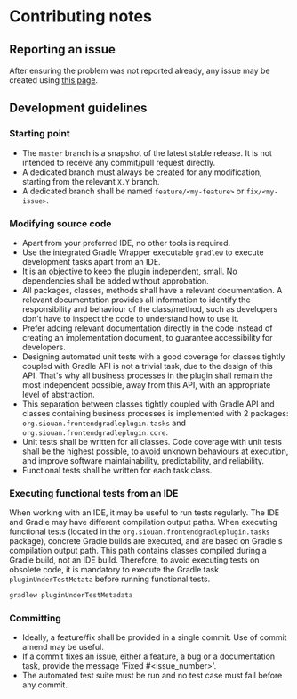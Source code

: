 # Contributing notes

## Reporting an issue

After ensuring the problem was not reported already, any issue may be created using [this page][issues].

## Development guidelines

### Starting point

- The `master` branch is a snapshot of the latest stable release. It is not intended to receive any commit/pull request
directly.
- A dedicated branch must always be created for any modification, starting from the relevant `X.Y` branch.
- A dedicated branch shall be named `feature/<my-feature>` or `fix/<my-issue>`.

### Modifying source code

- Apart from your preferred IDE, no other tools is required.
- Use the integrated Gradle Wrapper executable `gradlew` to execute development tasks apart from an IDE.
- It is an objective to keep the plugin independent, small. No dependencies shall be added without approbation.
- All packages, classes, methods shall have a relevant documentation. A relevant documentation provides all information
to identify the responsibility and behaviour of the class/method, such as developers don't have to inspect the code to
understand how to use it.
- Prefer adding relevant documentation directly in the code instead of creating an implementation document, to guarantee
accessibility for developers.
- Designing automated unit tests with a good coverage for classes tightly coupled with Gradle API is not a
trivial task, due to the design of this API. That's why all business processes in the plugin shall remain the most
independent possible, away from this API, with an appropriate level of abstraction.
- This separation between classes tightly coupled with Gradle API and classes containing business processes is
implemented with 2 packages: `org.siouan.frontendgradleplugin.tasks` and `org.siouan.frontendgradleplugin.core`. 
- Unit tests shall be written for all classes. Code coverage with unit tests shall be the highest possible, to avoid
unknown behaviours at execution, and improve software maintainability, predictability, and reliability.
- Functional tests shall be written for each task class. 

### Executing functional tests from an IDE

When working with an IDE, it may be useful to run tests regularly. The IDE and Gradle may have different compilation
output paths. When executing functional tests (located in the `org.siouan.frontendgradleplugin.tasks` package),
concrete Gradle builds are executed, and are based on Gradle's compilation output path. This path contains classes
compiled during a Gradle build, not an IDE build. Therefore, to avoid executing tests on obsolete code, it is mandatory
to execute the Gradle task `pluginUnderTestMetata` before running functional tests.

```sh
gradlew pluginUnderTestMetadata

```

### Committing

- Ideally, a feature/fix shall be provided in a single commit. Use of commit amend may be useful.
- If a commit fixes an issue, either a feature, a bug or a documentation task, provide the message
'Fixed #<issue_number>'.
- The automated test suite must be run and no test case must fail before any commit.

[issues]: <https://github.com/Siouan/frontend-gradle-plugin/issues> (Issues)
